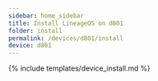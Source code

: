 ```yaml
---
sidebar: home_sidebar
title: Install LineageOS on d801
folder: install
permalink: /devices/d801/install
device: d801
---
```

{% include templates/device_install.md %}
